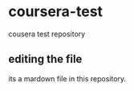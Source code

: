 # coursera-test
cousera test repository
## editing the file 
its a mardown file in this repository.
